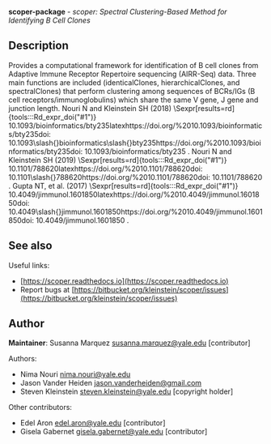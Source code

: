 **scoper-package** - *scoper: Spectral Clustering-Based Method for Identifying B Cell Clones*

Description
--------------------

Provides a computational framework for identification of B cell clones from Adaptive Immune Receptor Repertoire sequencing (AIRR-Seq) data. Three main functions are included (identicalClones, hierarchicalClones, and spectralClones) that perform clustering among sequences of BCRs/IGs (B cell receptors/immunoglobulins) which share the same V gene, J gene and junction length. Nouri N and Kleinstein SH (2018) \Sexpr[results=rd]{tools:::Rd_expr_doi("#1")} 10.1093/bioinformatics/bty235latexhttps://doi.org/%2010.1093/bioinformatics/bty235doi: 10.1093\slash{}bioinformatics\slash{}bty235https://doi.org/%2010.1093/bioinformatics/bty235doi: 10.1093/bioinformatics/bty235
. Nouri N and Kleinstein SH (2019) \Sexpr[results=rd]{tools:::Rd_expr_doi("#1")} 10.1101/788620latexhttps://doi.org/%2010.1101/788620doi: 10.1101\slash{}788620https://doi.org/%2010.1101/788620doi: 10.1101/788620
. Gupta NT, et al. (2017) \Sexpr[results=rd]{tools:::Rd_expr_doi("#1")} 10.4049/jimmunol.1601850latexhttps://doi.org/%2010.4049/jimmunol.1601850doi: 10.4049\slash{}jimmunol.1601850https://doi.org/%2010.4049/jimmunol.1601850doi: 10.4049/jimmunol.1601850
.








See also
-------------------

Useful links:

+  [https://scoper.readthedocs.io](https://scoper.readthedocs.io)
+  Report bugs at [https://bitbucket.org/kleinstein/scoper/issues](https://bitbucket.org/kleinstein/scoper/issues)





Author
-------------------

**Maintainer**: Susanna Marquez [susanna.marquez@yale.edu](mailto:susanna.marquez@yale.edu) [contributor]

Authors:

+  Nima Nouri [nima.nouri@yale.edu](mailto:nima.nouri@yale.edu)
+  Jason Vander Heiden [jason.vanderheiden@gmail.com](mailto:jason.vanderheiden@gmail.com)
+  Steven Kleinstein [steven.kleinstein@yale.edu](mailto:steven.kleinstein@yale.edu) [copyright holder]


Other contributors:

+  Edel Aron [edel.aron@yale.edu](mailto:edel.aron@yale.edu) [contributor]
+  Gisela Gabernet [gisela.gabernet@yale.edu](mailto:gisela.gabernet@yale.edu) [contributor]

